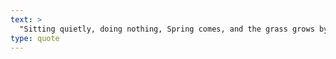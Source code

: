 ```yaml
---
text: >
  "Sitting quietly, doing nothing, Spring comes, and the grass grows by itself." - Zenrin Kushû
type: quote
---
```

